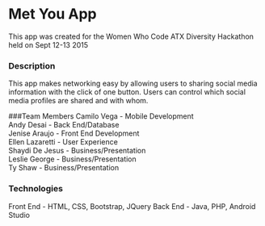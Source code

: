 Met You App
======
This app was created for the Women Who Code ATX Diversity Hackathon held on Sept 12-13 2015

### Description 
This app makes networking easy by allowing users to sharing social media information with the click of one button. Users can control which social media profiles are shared and with whom. 


###Team Members
Camilo Vega - Mobile Development  
Andy Desai - Back End/Database   
Jenise Araujo - Front End Development  
Ellen Lazaretti - User Experience  
Shaydi De Jesus - Business/Presentation  
Leslie George - Business/Presentation  
Ty Shaw - Business/Presentation

### Technologies
Front End - HTML, CSS, Bootstrap, JQuery
Back End - Java, PHP, Android Studio



